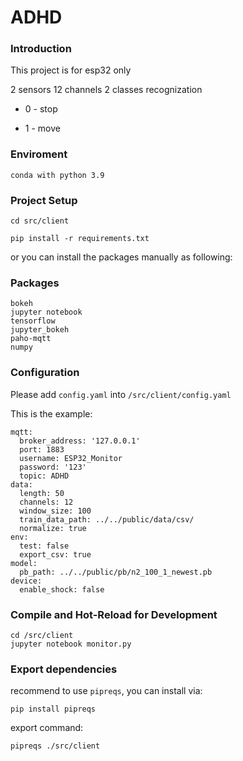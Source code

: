 # ADHD

### Introduction

This project is for esp32 only

2 sensors 12 channels 2 classes recognization

+ 0 - stop

+ 1 - move

### Enviroment

```
conda with python 3.9
```

### Project Setup

```
cd src/client

pip install -r requirements.txt
```

or you can install the packages manually as following:

### Packages

```
bokeh
jupyter notebook
tensorflow
jupyter_bokeh
paho-mqtt
numpy
```

### Configuration

Please add `config.yaml` into `/src/client/config.yaml`

This is the example:

```
mqtt:
  broker_address: '127.0.0.1'
  port: 1883
  username: ESP32_Monitor
  password: '123'
  topic: ADHD
data:
  length: 50
  channels: 12
  window_size: 100
  train_data_path: ../../public/data/csv/
  normalize: true
env:
  test: false
  export_csv: true
model:
  pb_path: ../../public/pb/n2_100_1_newest.pb
device:
  enable_shock: false
```

### Compile and Hot-Reload for Development

```
cd /src/client
jupyter notebook monitor.py
```

### Export dependencies

recommend to use `pipreqs`, you can install via:

```
pip install pipreqs
```

export command:

```
pipreqs ./src/client
```

